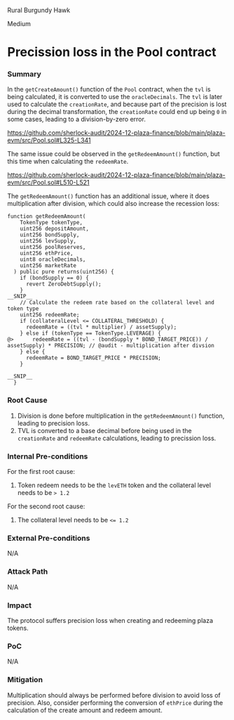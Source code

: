 Rural Burgundy Hawk

Medium

# Precission loss in the Pool contract

### Summary

In the `getCreateAmount()` function of the `Pool` contract, when the `tvl` is being calculated, it is converted to use the `oracleDecimals`. The `tvl` is later used to calculate the `creationRate`, and because part of the precision is lost during the decimal transformation, the `creationRate` could end up being `0` in some cases, leading to a division-by-zero error.

https://github.com/sherlock-audit/2024-12-plaza-finance/blob/main/plaza-evm/src/Pool.sol#L325-L341

The same issue could be observed in the `getRedeemAmount()` function, but this time when calculating the `redeemRate`.

https://github.com/sherlock-audit/2024-12-plaza-finance/blob/main/plaza-evm/src/Pool.sol#L510-L521

The `getRedeemAmount()` function has an additional issue, where it does multiplication after division, which could also increase the recession loss:

```solidity
function getRedeemAmount(
    TokenType tokenType,
    uint256 depositAmount,
    uint256 bondSupply,
    uint256 levSupply,
    uint256 poolReserves,
    uint256 ethPrice,
    uint8 oracleDecimals,
    uint256 marketRate
  ) public pure returns(uint256) {
    if (bondSupply == 0) {
      revert ZeroDebtSupply();
    }
__SNIP__
    // Calculate the redeem rate based on the collateral level and token type
    uint256 redeemRate;
    if (collateralLevel <= COLLATERAL_THRESHOLD) {
      redeemRate = ((tvl * multiplier) / assetSupply);
    } else if (tokenType == TokenType.LEVERAGE) {
@>      redeemRate = ((tvl - (bondSupply * BOND_TARGET_PRICE)) / assetSupply) * PRECISION; // @audit - multiplication after divsion
    } else {
      redeemRate = BOND_TARGET_PRICE * PRECISION;
    }

__SNIP__
  }
```


### Root Cause

1. Division is done before multiplication in the `getRedeemAmount()` function, leading to precision loss.
2. TVL is converted to a base decimal before being used in the `creationRate` and `redeemRate` calculations, leading to precission loss.

### Internal Pre-conditions

For the first root cause:

1. Token redeem needs to be the `levETH` token and the collateral level needs to be `> 1.2`

For the second root cause:

1. The collateral level needs to be `<= 1.2`

### External Pre-conditions

N/A

### Attack Path

N/A

### Impact

The protocol suffers precision loss when creating and redeeming plaza tokens.

### PoC

N/A

### Mitigation

Multiplication should always be performed before division to avoid loss of precision. Also, consider performing the conversion of `ethPrice` during the calculation of the create amount and redeem amount.